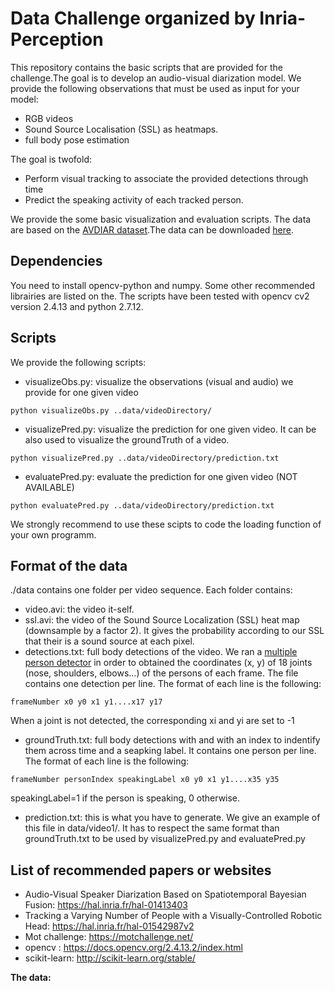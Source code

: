 # Data Challenge organized by Inria-Perception

This repository contains the basic scripts that are provided for the challenge.The goal is to develop an audio-visual diarization model. 
We provide the following observations that must be used as input for your model:
* RGB videos
* Sound Source Localisation (SSL) as heatmaps.
* full body pose estimation

The goal is twofold:
* Perform visual tracking to associate the provided detections through time
* Predict the speaking activity of each tracked person.

We provide the some basic visualization and evaluation scripts.
The data are based on the [AVDIAR dataset](https://team.inria.fr/perception/avdiar/).The data can be downloaded [here](http://perception.inrialpes.fr/Free_Access_Data/dataChallenge/dataChallenge.tar.gz).

## Dependencies
You need to install opencv-python and  numpy. Some other recommended librairies are listed on the. The scripts have been tested with opencv cv2 version 2.4.13 and python 2.7.12.

## Scripts
We provide the following scripts:
* visualizeObs.py: visualize the observations (visual and audio) we provide for one given video
```
python visualizeObs.py ..data/videoDirectory/
```
* visualizePred.py: visualize the prediction for one given video. It can be also used to visualize the groundTruth of a video.
```
python visualizePred.py ..data/videoDirectory/prediction.txt
```
* evaluatePred.py: evaluate the prediction for one given video (NOT AVAILABLE)
```
python evaluatePred.py ..data/videoDirectory/prediction.txt
```

We strongly recommend to use these scipts to code the loading function of your own programm.


## Format of the data
./data contains one folder per video sequence. Each folder contains:

* video.avi: the video it-self.
* ssl.avi: the video of the Sound Source Localization (SSL) heat map (downsample by a factor 2). It gives the probability according to our SSL that their is a sound source at each pixel.
* detections.txt: full body detections of the video. We ran a [multiple person detector](https://github.com/ZheC/Realtime_Multi-Person_Pose_Estimation) in order to obtained the coordinates (x, y) of 18 joints (nose, shoulders, elbows...) of the persons of each frame. The file contains one detection per line. The format of each line is the following:
```
frameNumber x0 y0 x1 y1....x17 y17 
```
When a joint is not detected, the corresponding  xi and yi are set to -1

* groundTruth.txt: full body detections with and with an index to indentify them across time and a seapking label. It contains one person per line. The format of each line is the following:
```
frameNumber personIndex speakingLabel x0 y0 x1 y1....x35 y35 
```
speakingLabel=1 if the person is speaking, 0 otherwise. 

* prediction.txt: this is what you have to generate. We give an example of this file in data/video1/. It has to respect the same format than groundTruth.txt to be used by visualizePred.py and evaluatePred.py 

## List of recommended papers or websites
 * Audio-Visual Speaker Diarization Based on Spatiotemporal Bayesian Fusion: https://hal.inria.fr/hal-01413403
 * Tracking a Varying Number of People with a Visually-Controlled Robotic Head: https://hal.inria.fr/hal-01542987v2
 * Mot challenge: https://motchallenge.net/
 * opencv : https://docs.opencv.org/2.4.13.2/index.html
 * scikit-learn: http://scikit-learn.org/stable/
</ul>
<strong>The data:</strong>